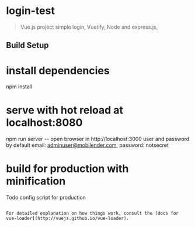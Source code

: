 # login-test

> Vue.js project simple login,
> Vuetify,
> Node and express.js,

## Build Setup

# install dependencies
npm install

# serve with hot reload at localhost:8080
npm run server
  -- open browser in http://localhost:3000
    user and password by default
        email: adminuser@mobilender.com,
        password: notsecret


# build for production with minification
Todo config script for production
```

For detailed explanation on how things work, consult the [docs for vue-loader](http://vuejs.github.io/vue-loader).
